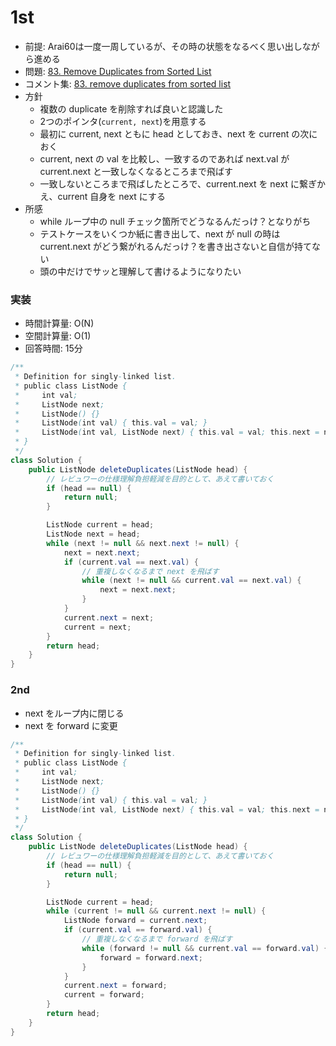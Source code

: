 # 1st
- 前提: Arai60は一度一周しているが、その時の状態をなるべく思い出しながら進める
- 問題: [83. Remove Duplicates from Sorted List](https://leetcode.com/problems/remove-duplicates-from-sorted-list/description/)
- コメント集: [83. remove duplicates from sorted list](https://docs.google.com/document/d/11HV35ADPo9QxJOpJQ24FcZvtvioli770WWdZZDaLOfg/edit?tab=t.0#heading=h.voz9njv1gtqy)
- 方針
  - 複数の duplicate を削除すれば良いと認識した
  - 2つのポインタ(`current, next`)を用意する
  - 最初に current, next ともに head としておき、next を current の次におく
  - current, next の val を比較し、一致するのであれば next.val が current.next と一致しなくなるところまで飛ばす
  - 一致しないところまで飛ばしたところで、current.next を next に繋ぎかえ、current 自身を next にする
- 所感
  - while ループ中の null チェック箇所でどうなるんだっけ？となりがち
  - テストケースをいくつか紙に書き出して、next が null の時は current.next がどう繋がれるんだっけ？を書き出さないと自信が持てない
  - 頭の中だけでサッと理解して書けるようになりたい

### 実装
- 時間計算量: O(N)
- 空間計算量: O(1)
- 回答時間: 15分
```java
/**
 * Definition for singly-linked list.
 * public class ListNode {
 *     int val;
 *     ListNode next;
 *     ListNode() {}
 *     ListNode(int val) { this.val = val; }
 *     ListNode(int val, ListNode next) { this.val = val; this.next = next; }
 * }
 */
class Solution {
    public ListNode deleteDuplicates(ListNode head) {
        // レビュワーの仕様理解負担軽減を目的として、あえて書いておく
        if (head == null) {
            return null;
        }

        ListNode current = head;
        ListNode next = head;
        while (next != null && next.next != null) {
            next = next.next;
            if (current.val == next.val) {
                // 重複しなくなるまで next を飛ばす
                while (next != null && current.val == next.val) {
                    next = next.next;
                }
            }
            current.next = next;
            current = next;
        }
        return head;
    }
}
```

### 2nd
- next をループ内に閉じる
- next を forward に変更
```java
/**
 * Definition for singly-linked list.
 * public class ListNode {
 *     int val;
 *     ListNode next;
 *     ListNode() {}
 *     ListNode(int val) { this.val = val; }
 *     ListNode(int val, ListNode next) { this.val = val; this.next = next; }
 * }
 */
class Solution {
    public ListNode deleteDuplicates(ListNode head) {
        // レビュワーの仕様理解負担軽減を目的として、あえて書いておく
        if (head == null) {
            return null;
        }

        ListNode current = head;
        while (current != null && current.next != null) {
            ListNode forward = current.next;
            if (current.val == forward.val) {
                // 重複しなくなるまで forward を飛ばす
                while (forward != null && current.val == forward.val) {
                    forward = forward.next;
                }
            }
            current.next = forward;
            current = forward;
        }
        return head;
    }
}
```